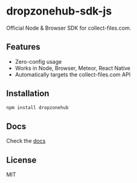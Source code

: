 # dropzonehub-sdk-js

Official Node & Browser SDK for collect-files.com.

## Features
 - Zero-config usage
 - Works in Node, Browser, Meteor, React Native
 - Automatically targets the collect-files.com API

## Installation
```bash
npm install dropzonehub
```

## Docs
Check the [docs](docs/API.md)

## License

MIT
